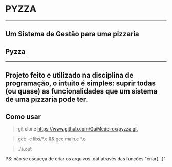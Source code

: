 # PYZZA
---
Um Sistema de Gestão para uma pizzaria
--- 

## Pyzza
--- 
Projeto feito e utilizado na disciplina de programação, o intuito é simples: suprir todas (ou quase) as funcionalidades que um sistema de uma pizzaria pode ter. 
---

## Como usar

> git clone https://www.github.com/GuiMedeirox/pyzza.git

> gcc -c libs/*.c && gcc main.c *.o

> ./a.out

PS: não se esqueça de criar os arquivos .dat através das funções "criar(...)"
